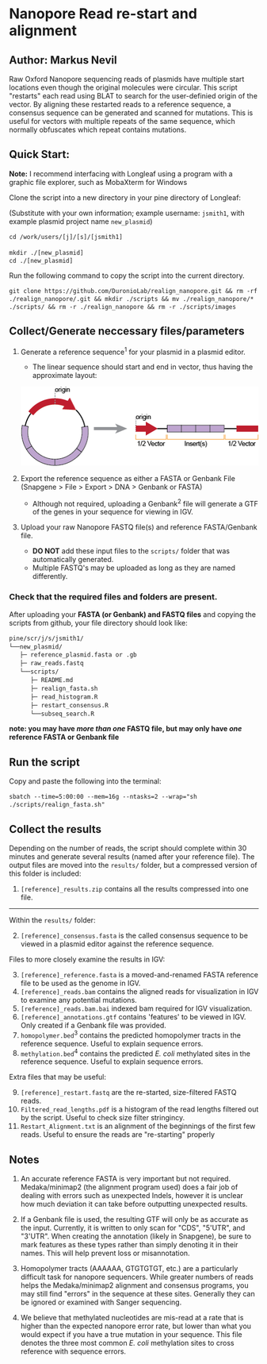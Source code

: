 # Nanopore Read re-start and alignment

## Author: Markus Nevil

Raw Oxford Nanopore sequencing reads of plasmids have multiple start locations even though the original molecules were circular. This script "restarts" each read using BLAT to search for the user-definied origin of the vector. By aligning these restarted reads to a reference sequence, a consensus sequence can be generated and scanned for mutations. This is useful for vectors with multiple repeats of the same sequence, which normally obfuscates which repeat contains mutations.

## Quick Start:

**Note:** I recommend interfacing with Longleaf using a program with a graphic file explorer, such as MobaXterm for Windows

Clone the script into a new directory in your pine directory of Longleaf:

(Substitute with your own information; example username: `jsmith1`, with example plasmid project name `new_plasmid`)

```
cd /work/users/[j]/[s]/[jsmith1]

mkdir ./[new_plasmid]
cd ./[new_plasmid]
```

Run the following command to copy the script into the current directory.
```
git clone https://github.com/DuronioLab/realign_nanopore.git && rm -rf ./realign_nanopore/.git && mkdir ./scripts && mv ./realign_nanopore/* ./scripts/ && rm -r ./realign_nanopore && rm -r ./scripts/images
```

## Collect/Generate neccessary files/parameters

1. Generate a reference sequence<sup>1</sup> for your plasmid in a plasmid editor.
   - The linear sequence should start and end in vector, thus having the approximate layout:
   
   ![Like This](https://github.com/DuronioLab/realign_nanopore/blob/main/images/githubAsset%202small.png?raw=true)
2. Export the reference sequence as either a FASTA or Genbank File (Snapgene > File > Export > DNA > Genbank or FASTA)
   - Although not required, uploading a Genbank<sup>2</sup> file will generate a GTF of the genes in your sequence for viewing in IGV.

3. Upload your raw Nanopore FASTQ file(s) and reference FASTA/Genbank file.
   - **DO NOT** add these input files to the `scripts/` folder that was automatically generated.
   - Multiple FASTQ's may be uploaded as long as they are named differently.

### Check that the required files and folders are present.

After uploading your **FASTA (or Genbank) and FASTQ files** and copying the scripts from github, your file directory should look like:

```bash
pine/scr/j/s/jsmith1/
└──new_plasmid/
   ├─ reference_plasmid.fasta or .gb
   ├─ raw_reads.fastq
   └──scripts/
      ├─ README.md
      ├─ realign_fasta.sh
      ├─ read_histogram.R
      ├─ restart_consensus.R
      └──subseq_search.R
```

**note: you may have *more than one* FASTQ file, but may only have *one* reference FASTA or Genbank file**


## Run the script

Copy and paste the following into the terminal:
```
sbatch --time=5:00:00 --mem=16g --ntasks=2 --wrap="sh ./scripts/realign_fasta.sh"
```

## Collect the results

Depending on the number of reads, the script should complete within 30 minutes and generate several results (named after your reference file). The output files are moved into the `results/` folder, but a compressed version of this folder is included:

1. `[reference]_results.zip` contains all the results compressed into one file.
------
Within the `results/` folder:

2. `[reference]_consensus.fasta` is the called consensus sequence to be viewed in a plasmid editor against the reference sequence.

Files to more closely examine the results in IGV:

3. `[reference]_reference.fasta` is a moved-and-renamed FASTA reference file to be used as the genome in IGV.
4. `[reference]_reads.bam` contains the aligned reads for visualization in IGV to examine any potential mutations.
5. `[reference]_reads.bam.bai` indexed bam required for IGV visualization.
6. `[reference]_annotations.gtf` contains 'features' to be viewed in IGV. Only created if a Genbank file was provided.
7. `homopolymer.bed`<sup>3</sup> contains the predicted homopolymer tracts in the reference sequence. Useful to explain sequence errors.
8. `methylation.bed`<sup>4</sup> contains the predicted *E. coli* methylated sites in the reference sequence. Useful to explain sequence errors.

Extra files that may be useful:

9. `[reference]_restart.fastq` are the re-started, size-filtered FASTQ reads.
10. `Filtered_read_lengths.pdf` is a histogram of the read lengths filtered out by the script. Useful to check size filter stringincy.
11. `Restart_Alignment.txt` is an alignment of the beginnings of the first few reads. Useful to ensure the reads are "re-starting" properly


## Notes

1. An accurate reference FASTA is very important but not required. Medaka/minimap2 (the alignment program used) does a fair job of dealing with errors such as unexpected Indels, however it is unclear how much deviation it can take before outputting unexpected results.

2. If a Genbank file is used, the resulting GTF will only be as accurate as the input. Currently, it is written to only scan for "CDS", "5'UTR", and "3'UTR". When creating the annotation (likely in Snapgene), be sure to mark features as these types rather than simply denoting it in their names. This will help prevent loss or misannotation.
3. Homopolymer tracts (AAAAAA, GTGTGTGT, etc.) are a particularly difficult task for nanopore sequencers. While greater numbers of reads helps the Medaka/minimap2 alignment and consensus programs, you may still find "errors" in the sequence at these sites. Generally they can be ignored or examined with Sanger sequencing.
4. We believe that methylated nucleotides are mis-read at a rate that is higher than the expected nanopore error rate, but lower than what you would expect if you have a true mutation in your sequence. This file denotes the three most common *E. coli* methylation sites to cross reference with sequence errors.
